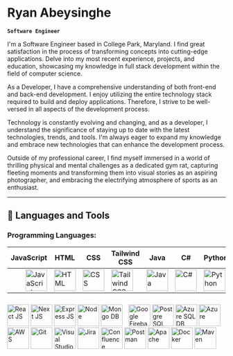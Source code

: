 # Ryan Abeysinghe

**`Software Engineer`**

I'm a Software Engineer based in College Park, Maryland. I find great satisfaction in the process of transforming concepts into cutting-edge applications.
Delve into my most recent experience, projects, and education, showcasing my knowledge in full stack development within the field of computer science.

As a Developer, I have a comprehensive understanding of both front-end and back-end development. I enjoy utilizing the entire technology stack required to build and deploy applications. Therefore, I strive to be well-versed in all aspects of the development process.

Technology is constantly evolving and changing, and as a developer, I understand the significance of staying up to date with the latest technologies, trends, and tools. I'm always eager to expand my knowledge and embrace new technologies that can enhance the development process.

Outside of my professional career, I find myself immersed in a world of thrilling physical and mental challenges as a dedicated gym rat, capturing fleeting moments and transforming them into visual stories as an aspiring photographer, and embracing the electrifying atmosphere of sports as an enthusiast.

---
## 🧰 Languages and Tools

### Programming Languages:

| JavaScript | HTML | CSS | Tailwind CSS | Java | C# | Python | Swift |
|----------|----------|----------|----------|----------|----------|----------|----------|    
| <img align="right" alt="JavaScript" width="50px" src="https://cdn.jsdelivr.net/gh/devicons/devicon@latest/icons/javascript/javascript-original.svg" /> | <img alt="HTML" width="50px" src="https://cdn.jsdelivr.net/gh/devicons/devicon@latest/icons/html5/html5-original.svg" /> | <img alt="CSS" width="50px" src="https://cdn.jsdelivr.net/gh/devicons/devicon@latest/icons/css3/css3-original.svg" /> | <img alt="Tailwind CSS" width="50px" src="https://cdn.jsdelivr.net/gh/devicons/devicon@latest/icons/tailwindcss/tailwindcss-original.svg" /> | <img alt="Java" width="50px" src="https://cdn.jsdelivr.net/gh/devicons/devicon@latest/icons/java/java-original.svg" /> | <img alt="C#" width="50px" src="https://cdn.jsdelivr.net/gh/devicons/devicon@latest/icons/csharp/csharp-original.svg" /> | <img alt="Python" width="50px" src="https://cdn.jsdelivr.net/gh/devicons/devicon@latest/icons/python/python-original.svg" /> | <img alt="Swift" width="50px" src="https://cdn.jsdelivr.net/gh/devicons/devicon@latest/icons/swift/swift-original.svg" /> |


<img alt="React JS" width="50px" src="https://cdn.jsdelivr.net/gh/devicons/devicon@latest/icons/react/react-original.svg" />
<img alt="Next JS" width="50px" src="https://cdn.jsdelivr.net/gh/devicons/devicon@latest/icons/nextjs/nextjs-original.svg" />
    <img alt="Express JS" width="50px" src="https://cdn.jsdelivr.net/gh/devicons/devicon@latest/icons/express/express-original.svg" />
    <img alt="Node" width="50px" src="https://cdn.jsdelivr.net/gh/devicons/devicon@latest/icons/nodejs/nodejs-original.svg" />
    <img alt="Mongo DB" width="50px" style="padding-right:10px; padding-top:10px;" src="https://cdn.jsdelivr.net/gh/devicons/devicon@latest/icons/mongodb/mongodb-original.svg" />
    <img alt="Google Firebase DB" width="50px" src="https://cdn.jsdelivr.net/gh/devicons/devicon@latest/icons/firebase/firebase-original.svg" />
    <img alt="Postgre SQL DB" width="50px" src="https://cdn.jsdelivr.net/gh/devicons/devicon@latest/icons/postgresql/postgresql-original.svg" />
    <img alt="Azure SQL DB" width="50px" src="https://cdn.jsdelivr.net/gh/devicons/devicon@latest/icons/azuresqldatabase/azuresqldatabase-original.svg" />
    <img alt="Azure" width="50px" src="https://cdn.jsdelivr.net/gh/devicons/devicon@latest/icons/azure/azure-original.svg" />
    <img alt="AWS" width="50px" src="https://cdn.jsdelivr.net/gh/devicons/devicon@latest/icons/amazonwebservices/amazonwebservices-original-wordmark.svg" />
    <img alt="Git" width="50px" src="https://cdn.jsdelivr.net/gh/devicons/devicon@latest/icons/git/git-original.svg" />
    <img alt="Visual Studio" width="50px" src="https://cdn.jsdelivr.net/gh/devicons/devicon@latest/icons/visualstudio/visualstudio-original.svg" />
    <img alt="Jira" width="50px" src="https://cdn.jsdelivr.net/gh/devicons/devicon@latest/icons/jira/jira-original.svg" />
    <img alt="Confluence" width="50px" src="https://cdn.jsdelivr.net/gh/devicons/devicon@latest/icons/confluence/confluence-original.svg" />
    <img alt="Postman" width="50px" src="https://cdn.jsdelivr.net/gh/devicons/devicon@latest/icons/postman/postman-original.svg" />
    <img alt="Apache" width="50px" src="https://cdn.jsdelivr.net/gh/devicons/devicon@latest/icons/apache/apache-original.svg" />
    <img alt="Docker" width="50px" src="https://cdn.jsdelivr.net/gh/devicons/devicon@latest/icons/docker/docker-original.svg" />
    <img alt="Maven" width="50px" src="https://cdn.jsdelivr.net/gh/devicons/devicon@latest/icons/maven/maven-original.svg" />

<!--
**ryanabeysinghe/ryanabeysinghe** is a ✨ _special_ ✨ repository because its `README.md` (this file) appears on your GitHub profile.


Here are some ideas to get you started:

- 🔭 I’m currently working on ...
- 🌱 I’m currently learning ...
- 👯 I’m looking to collaborate on ...
- 🤔 I’m looking for help with ...
- 💬 Ask me about ...
- 📫 How to reach me: ...
- 😄 Pronouns: ...
- ⚡ Fun fact: ...
-->
